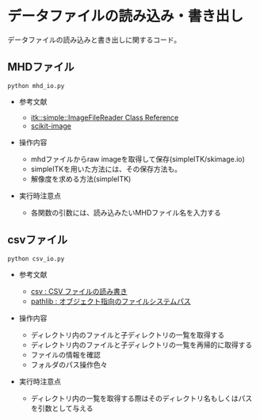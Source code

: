 # データファイルの読み込み・書き出し
データファイルの読み込みと書き出しに関するコード。
## MHDファイル
```
python mhd_io.py
```
- 参考文献
    - [itk::simple::ImageFileReader Class Reference](https://simpleitk.org/doxygen/latest/html/classitk_1_1simple_1_1ImageFileReader.html#ab8d91d4ca4ee13f704d72205d344837e)
    - [scikit-image](https://scikit-image.org/docs/stable/api/skimage.io.html)

- 操作内容
    - mhdファイルからraw imageを取得して保存(simpleITK/skimage.io)
    - simpleITKを用いた方法には、その保存方法も。
    - 解像度を求める方法(simpleITK)

- 実行時注意点
    - 各関数の引数には、読み込みたいMHDファイル名を入力する

## csvファイル
```
python csv_io.py
```
- 参考文献
    - [csv : CSV ファイルの読み書き](https://docs.python.org/ja/3/library/csv.html)
    - [pathlib : オブジェクト指向のファイルシステムパス](https://docs.python.org/ja/3/library/pathlib.html)
- 操作内容
    - ディレクトリ内のファイルと子ディレクトリの一覧を取得する
    - ディレクトリ内のファイルと子ディレクトリの一覧を再帰的に取得する
    - ファイルの情報を確認
    - フォルダのパス操作色々

- 実行時注意点
    - ディレクトリ内の一覧を取得する際はそのディレクトリ名もしくはパスを引数として与える